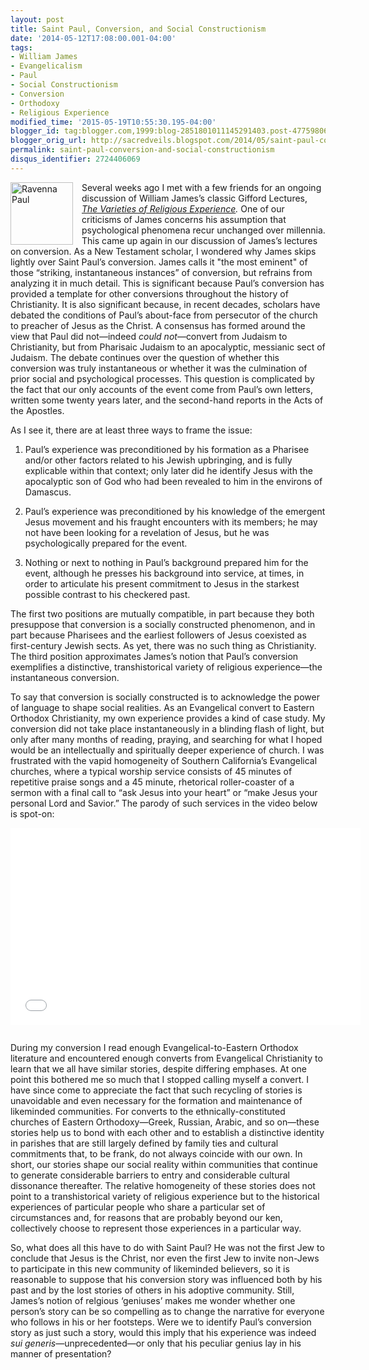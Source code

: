 ```yaml
---
layout: post
title: Saint Paul, Conversion, and Social Constructionism
date: '2014-05-12T17:08:00.001-04:00'
tags:
- William James
- Evangelicalism
- Paul
- Social Constructionism
- Conversion
- Orthodoxy
- Religious Experience
modified_time: '2015-05-19T10:55:30.195-04:00'
blogger_id: tag:blogger.com,1999:blog-2851801011145291403.post-4775980627648588047
blogger_orig_url: http://sacredveils.blogspot.com/2014/05/saint-paul-conversion-and-social.html
permalink: saint-paul-conversion-and-social-constructionism
disqus_identifier: 2724406069
---
```


<img style="float: left; margin-right: 1em;" title="" src="http://irrco.files.wordpress.com/2010/11/stpaul.jpg" alt="Ravenna Paul" width="100px" height="100px" border="0" />

Several weeks ago I met with a few friends for an ongoing discussion of William James’s classic Gifford Lectures, *[The Varieties of Religious Experience](http://web.archive.org/web/20080727010425/http://etext.lib.virginia.edu/toc/modeng/public/JamVari.html).* One of our criticisms of James concerns his assumption that psychological phenomena recur unchanged over millennia. This came up again in our discussion of James’s lectures on conversion. As a New Testament scholar, I wondered why James skips lightly over Saint Paul’s conversion. James calls it "the most eminent" of those “striking, instantaneous instances” of conversion, but refrains from analyzing it in much detail. This is significant because Paul’s conversion has provided a template for other conversions throughout the history of Christianity. It is also significant because, in recent decades, scholars have debated the conditions of Paul’s about-face from persecutor of the church to preacher of Jesus as the Christ. A consensus has formed around the view that Paul did not—indeed *could not*—convert from Judaism to Christianity, but from Pharisaic Judaism to an apocalyptic, messianic sect of Judaism. The debate continues over the question of whether this conversion was truly instantaneous or whether it was the culmination of prior social and psychological processes. This question is complicated by the fact that our only accounts of the event come from Paul’s own letters, written some twenty years later, and the second-hand reports in the Acts of the Apostles.

As I see it, there are at least three ways to frame the issue:

1. Paul’s experience was preconditioned by his formation as a Pharisee and/or other factors related to his Jewish upbringing, and is fully explicable within that context; only later did he identify Jesus with the apocalyptic son of God who had been revealed to him in the environs of Damascus.

2. Paul’s experience was preconditioned by his knowledge of the emergent Jesus movement and his fraught encounters with its members; he may not have been looking for a revelation of Jesus, but he was psychologically prepared for the event.

3. Nothing or next to nothing in Paul’s background prepared him for the event, although he presses his background into service, at times, in order to articulate his present commitment to Jesus in the starkest possible contrast to his checkered past.

The first two positions are mutually compatible, in part because they both presuppose that conversion is a socially constructed phenomenon, and in part because Pharisees and the earliest followers of Jesus coexisted as first-century Jewish sects. As yet, there was no such thing as Christianity. The third position approximates James’s notion that Paul’s conversion exemplifies a distinctive, transhistorical variety of religious experience—the instantaneous conversion.

To say that conversion is socially constructed is to acknowledge the power of language to shape social realities. As an Evangelical convert to Eastern Orthodox Christianity, my own experience provides a kind of case study. My conversion did not take place instantaneously in a blinding flash of light, but only after many months of reading, praying, and searching for what I hoped would be an intellectually and spiritually deeper experience of church. I was frustrated with the vapid homogeneity of Southern California’s Evangelical churches, where a typical worship service consists of 45 minutes of repetitive praise songs and a 45 minute, rhetorical roller-coaster of a sermon with a final call to “ask Jesus into your heart” or “make Jesus your personal Lord and Savior.” The parody of such services in the video below is spot-on:

<iframe style="margin-bottom:1em" src="//www.youtube.com/embed/3RJBd8zE48A" width="560" height="315" frameborder="0"></iframe>

During my conversion I read enough Evangelical-to-Eastern Orthodox literature and encountered enough converts from Evangelical Christianity to learn that we all have similar stories, despite differing emphases. At one point this bothered me so much that I stopped calling myself a convert. I have since come to appreciate the fact that such recycling of stories is unavoidable and even necessary for the formation and maintenance of likeminded communities. For converts to the ethnically-constituted churches of Eastern Orthodoxy—Greek, Russian, Arabic, and so on—these stories help us to bond with each other and to establish a distinctive identity in parishes that are still largely defined by family ties and cultural commitments that, to be frank, do not always coincide with our own. In short, our stories shape our social reality within communities that continue to generate considerable barriers to entry and considerable cultural dissonance thereafter. The relative homogeneity of these stories does not point to a transhistorical variety of religious experience but to the historical experiences of particular people who share a particular set of circumstances and, for reasons that are probably beyond our ken, collectively choose to represent those experiences in a particular way.

So, what does all this have to do with Saint Paul? He was not the first Jew to conclude that Jesus is the Christ, nor even the first Jew to invite non-Jews to participate in this new community of likeminded believers, so it is reasonable to suppose that his conversion story was influenced both by his past and by the lost stories of others in his adoptive community. Still, James’s notion of relgious ‘geniuses’ makes me wonder whether one person’s story can be so compelling as to change the narrative for everyone who follows in his or her footsteps. Were we to identify Paul’s conversion story as just such a story, would this imply that his experience was indeed *sui generis*—unprecedented—or only that his peculiar genius lay in his manner of presentation?